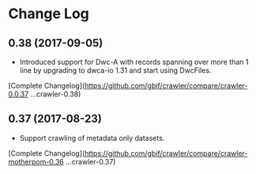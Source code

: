 # Change Log

## 0.38 (2017-09-05)
 * Introduced support for Dwc-A with records spanning over more than 1 line by upgrading to dwca-io 1.31 and start using DwcFiles.

[Complete Changelog](https://github.com/gbif/crawler/compare/crawler-0.0.37 ...crawler-0.38)

## 0.37 (2017-08-23)

 * Support crawling of metadata only datasets.

[Complete Changelog](https://github.com/gbif/crawler/compare/crawler-motherpom-0.36 ...crawler-0.37)
